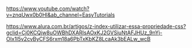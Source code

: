 https://www.youtube.com/watch?v=znqUwx0b0HI&ab_channel=EasyTutorials

https://www.alura.com.br/artigos/z-index-utilizar-essa-propriedade-css?gclid=Cj0KCQjw8uOWBhDXARIsAOxKJ2GVSiuNtAFJHUz_9nYj-OIx1l5v2cvByCFS6rxm18a6PbTxKbKZ8LcaAk3bEALw_wcB
